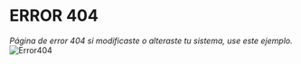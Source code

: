# ERROR 404
*Página de error 404 si modificaste o alteraste tu sistema, use este ejemplo.*
![Error404](https://cdn.pixabay.com/photo/2021/02/26/16/29/error-404-6052476_960_720.png)
